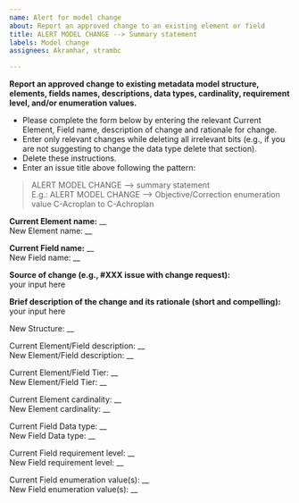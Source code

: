 ```yaml
---
name: Alert for model change
about: Report an approved change to an existing element or field
title: ALERT MODEL CHANGE --> Summary statement
labels: Model change
assignees: Akramhar, strambc

---
```


**Report an approved change to existing metadata model structure, elements, fields names, descriptions, data types, cardinality, requirement level, and/or enumeration values.**
- Please complete the form below by entering the relevant Current Element, Field name, description of change and rationale for change.
- Enter only relevant changes while deleting all irrelevant bits (e.g., if you are not suggesting to change the data type delete that section).
- Delete these instructions.
- Enter an issue title above following the pattern:

> ALERT MODEL CHANGE --> summary statement <br/>
E.g.: ALERT MODEL CHANGE --> Objective/Correction enumeration value C-Acroplan to C-Achroplan

**Current Element name:** __ <br/>
New Element name: __

**Current Field name:** __ <br/>
New Field name: __

**Source of change (e.g., #XXX issue with change request):** <br/>
your input here

**Brief description of the change and its rationale (short and compelling):** <br/>
your input here

New Structure: __ <br/>

Current Element/Field description: __ <br/>
New Element/Field description: __

Current Element/Field Tier: __ <br/>
New Element/Field Tier: __

Current Element cardinality: __ <br/>
New Element cardinality: __

Current Field Data type: __ <br/>
New Field Data type: __

Current Field requirement level: __ <br/>
New Field requirement level: __

Current Field enumeration value(s): __ <br/>
New Field enumeration value(s): __
